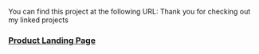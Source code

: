You can find this project at the following URL:
Thank you for checking out my linked projects

### [Product Landing Page](https://devhooley.github.io/product_landing_page/)
